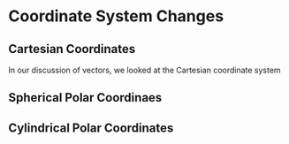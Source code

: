 # Coordinate System Changes


## Cartesian Coordinates
In our discussion of vectors, we looked at the Cartesian coordinate system

## Spherical Polar Coordinaes

## Cylindrical Polar Coordinates